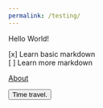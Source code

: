 ```yaml
---
permalink: /testing/
---
```

Hello World!

[x] Learn basic markdown  
[ ] Learn more markdown

[About][About link]

[About link]: https://usernamethatisnttaken.github.io/ProjectsPortfolio/about

<p id="time"></p>

<script>
    var timeS = 0;
    var clock = new Date();

    setInterval(countTime, 1000);

    function countTime() {
        document.getElementById("time").innerHTML = clock.getSeconds() + timeS;
    }
    countTime();
</script>
<button type="button" onclick="timeS = (timeS + 30) % 60">Time travel.</button>